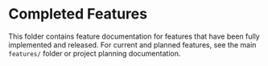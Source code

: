 # Completed Features

This folder contains feature documentation for features that have been fully implemented and released. For current and planned features, see the main `features/` folder or project planning documentation.
